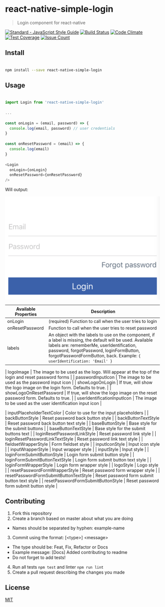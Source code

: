 # react-native-simple-login

> Login component for react-native

[![Standard - JavaScript Style Guide](https://img.shields.io/badge/code%20style-standard-brightgreen.svg)](http://standardjs.com/) [![Build Status](https://travis-ci.org/Vizir/react-native-simple-login.svg?branch=master)](https://travis-ci.org/Vizir/react-native-simple-login)
[![Code Climate](https://codeclimate.com/github/Vizir/react-native-simple-login/badges/gpa.svg)](https://codeclimate.com/github/Vizir/react-native-simple-login)
[![Test Coverage](https://codeclimate.com/github/Vizir/react-native-simple-login/badges/coverage.svg)](https://codeclimate.com/github/Vizir/react-native-simple-login/coverage)
[![Issue Count](https://codeclimate.com/github/Vizir/react-native-simple-login/badges/issue_count.svg)](https://codeclimate.com/github/Vizir/react-native-simple-login)

## Install

```bash

npm install --save react-native-simple-login

```

## Usage

```JavaScript

import Login from 'react-native-simple-login'

...

const onLogin = (email, password) => {
  console.log(email, password) // user credentials
}

const onResetPassword = (email) => {
  console.log(email)
}

<Login
  onLogin={onLogin}
  onResetPassword={onResetPassword}
/>

```

Will output:

![alt text](example.png "Example visual")

| Available Properties | Description |
-----------------------|-----------------
| onLogin                                | (required) Function to call when the user tries to login |
| onResetPassword                        | Function to call when the user tries to reset password |
| labels                                 | An object with the labels to use on the component, if a label is missing, the default will be used. Available labels are: rememberMe, userIdentification, password, forgotPassword, loginFormButton, forgotPasswordFormButton, back. Example: `{ userIdentification: 'Email' }` |

| logoImage                              | The image to be used as the logo. Will appear at the top of the login and reset password forms |
| passwordInputIcon | The image to be used as the password input icon |
| showLogoOnLogin | If true, will show the logo image on the login form. Defaults to true. |
| showLogoOnResetPassword | If true, will show the logo image on the reset password form. Defaults to true. |
| userIdentificationInputIcon | The image to be used as the user identification input icon |

| inputPlaceholderTextColor              | Color to use for the input placeholders |
| backButtonStyle                        | Reset password back button style |
| backButtonTextStyle                    | Reset password back button text style |
| baseButtonStyle                        | Base style for the submit buttons |
| baseButtonTextStyle                    | Base style for the submit buttons text |
| loginResetPasswordLinkStyle            | Reset password link style |
| loginResetPasswordLinkTextStyle        | Reset password link text style |
| fieldsetWrapperStyle                   | Form fieldset style |
| inputIconStyle                         | Input icon style |
| inputWrapperStyle                      | Input wrapper style |
| inputStyle                             | Input style |
| loginFormSubmitButtonStyle             | Login form submit button style |
| loginFormSubmitButtonTextStyle         | Login form submit button text style |
| loginFormWrapperStyle                  | Login form wrapper style |
| logoStyle                              | Logo style |
| resetPasswordFormWrapperStyle          | Reset password form wrapper style |
| resetPasswordFormSubmitButtonTextStyle | Reset password form submit button text style |
| resetPasswordFormSubmitButtonStyle     | Reset password form submit button style |

## Contributing

1. Fork this repository
2. Create a branch based on master about what you are doing
  - Names should be separated by hyphen: example-name
3. Commit using the format: \[\<type\>\] \<message\>
  - The type should be: Feat, Fix, Refactor or Docs
  - Example message: \[Docs\] Added contributing to readme
  - Do not forget to add tests!
4. Run all tests `npm test` and linter `npm run lint`
5. Create a pull request describing the changes you made

## License

[MIT](https://opensource.org/licenses/MIT)
